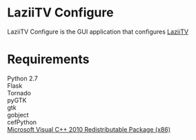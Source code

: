 LaziiTV Configure
==
LaziiTV Configure is the GUI application that configures [LaziiTV](https://github.com/shayConcepts/LaziiTV)

Requirements
==
Python 2.7  
Flask  
Tornado  
pyGTK  
gtk  
gobject  
cefPython    
[Microsoft Visual C++ 2010 Redistributable Package (x86)](http://www.microsoft.com/en-us/download/details.aspx?id=5555)  